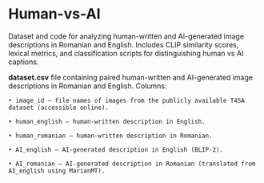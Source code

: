 # Human-vs-AI
Dataset and code for analyzing human-written and AI-generated image descriptions in Romanian and English. Includes CLIP similarity scores, lexical metrics, and classification scripts for distinguishing human vs AI captions.


**dataset.csv** file containing paired human-written and AI-generated image descriptions in Romanian and English.
	Columns:
 
	• image_id – file names of images from the publicly available T4SA dataset (accessible online).
 
	• human_english – human-written description in English.
 
	• human_romanian – human-written description in Romanian.
 
	• AI_english – AI-generated description in English (BLIP-2).
 
	• AI_romanian – AI-generated description in Romanian (translated from AI_english using MarianMT).
